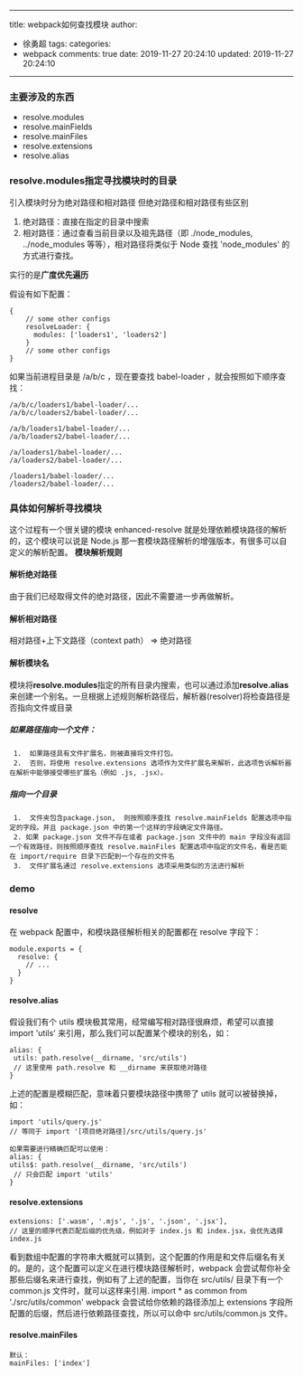---
title: webpack如何查找模块
author:
  - 徐勇超
tags:
categories:
  - webpack
comments: true
date: 2019-11-27 20:24:10
updated: 2019-11-27 20:24:10
-----

### 主要涉及的东西
- resolve.modules
- resolve.mainFields
- resolve.mainFiles
- resolve.extensions
- resolve.alias

### resolve.modules指定寻找模块时的目录
引入模块时分为绝对路径和相对路径
但绝对路径和相对路径有些区别
1. 绝对路径：直接在指定的目录中搜索   
2. 相对路径：通过查看当前目录以及祖先路径（即 ./node_modules, ../node_modules 等等），相对路径将类似于 Node 查找 'node_modules' 的方式进行查找。

实行的是**广度优先遍历**

假设有如下配置：
```
{
    // some other configs
    resolveLoader: {
      modules: ['loaders1', 'loaders2']
    }
    // some other configs
}
```
如果当前进程目录是 /a/b/c ，现在要查找 babel-loader ，就会按照如下顺序查找：
```
/a/b/c/loaders1/babel-loader/...
/a/b/c/loaders2/babel-loader/...

/a/b/loaders1/babel-loader/...
/a/b/loaders2/babel-loader/...

/a/loaders1/babel-loader/...
/a/loaders2/babel-loader/...

/loaders1/babel-loader/...
/loaders2/babel-loader/...
```

### 具体如何解析寻找模块
这个过程有一个很关键的模块 enhanced-resolve 就是处理依赖模块路径的解析的，这个模块可以说是 Node.js 那一套模块路径解析的增强版本，有很多可以自定义的解析配置。
**模块解析规则**
####  解析绝对路径
  由于我们已经取得文件的绝对路径，因此不需要进一步再做解析。
####  解析相对路径
  相对路径+上下文路径（context  path） => 绝对路径
####  解析模块名
  模块将**resolve.modules**指定的所有目录内搜索，也可以通过添加**resolve.alias** 来创建一个别名。一旦根据上述规则解析路径后，解析器(resolver)将检查路径是否指向文件或目录
   ##### 如果路径指向一个文件：
     1.  如果路径具有文件扩展名，则被直接将文件打包。
     2.  否则，将使用 resolve.extensions 选项作为文件扩展名来解析，此选项告诉解析器在解析中能够接受哪些扩展名（例如 .js, .jsx）。
   #####  指向一个目录
     1.  文件夹包含package.json,  则按照顺序查找 resolve.mainFields 配置选项中指定的字段。并且 package.json 中的第一个这样的字段确定文件路径。
     2. 如果 package.json 文件不存在或者 package.json 文件中的 main 字段没有返回一个有效路径，则按照顺序查找 resolve.mainFiles 配置选项中指定的文件名，看是否能在 import/require 目录下匹配到一个存在的文件名
     3.  文件扩展名通过 resolve.extensions 选项采用类似的方法进行解析

### demo
#### resolve
在 webpack 配置中，和模块路径解析相关的配置都在 resolve 字段下：
```
module.exports = {
  resolve: {
    // ...
  }
}
```
#### resolve.alias

假设我们有个 utils 模块极其常用，经常编写相对路径很麻烦，希望可以直接 import 'utils' 来引用，那么我们可以配置某个模块的别名，如：
```
alias: {
 utils: path.resolve(__dirname, 'src/utils')
 // 这里使用 path.resolve 和 __dirname 来获取绝对路径 
}
```
上述的配置是模糊匹配，意味着只要模块路径中携带了 utils 就可以被替换掉，如：
```
import 'utils/query.js' 
// 等同于 import '[项目绝对路径]/src/utils/query.js'
 
如果需要进行精确匹配可以使用：
alias: { 
utils$: path.resolve(__dirname, 'src/utils')
 // 只会匹配 import 'utils' 
}
```

#### resolve.extensions
```
extensions: ['.wasm', '.mjs', '.js', '.json', '.jsx'],
// 这里的顺序代表匹配后缀的优先级，例如对于 index.js 和 index.jsx，会优先选择 index.js
```
看到数组中配置的字符串大概就可以猜到，这个配置的作用是和文件后缀名有关的。是的，这个配置可以定义在进行模块路径解析时，webpack 会尝试帮你补全那些后缀名来进行查找，例如有了上述的配置，当你在 src/utils/ 目录下有一个 common.js 文件时，就可以这样来引用.
import * as common from './src/utils/common'
webpack 会尝试给你依赖的路径添加上 extensions 字段所配置的后缀，然后进行依赖路径查找，所以可以命中 src/utils/common.js 文件。

#### resolve.mainFiles
```
默认：
mainFiles: ['index']
```